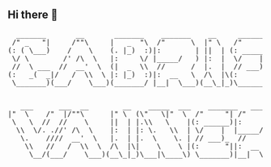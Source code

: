 ## Hi there 👋
<pre>
  _______       __       _______    _______    __     _______  ___       
 /" _   "|     /""\     |   _  "\  /"      \  |" \   /"     "||"  |      
(: ( \___)    /    \    (. |_)  :)|:        | ||  | (: ______)||  |      
 \/ \        /' /\  \   |:     \/ |_____/   ) |:  |  \/    |  |:  |      
 //  \ ___  //  __'  \  (|  _  \\  //      /  |.  |  // ___)_  \  |___   
(:   _(  _|/   /  \\  \ |: |_)  :)|:  __   \  /\  |\(:      "|( \_|:  \  
 \_______)(___/    \___)(_______/ |__|  \___)(__\_|_)\_______) \_______) 
                                                                                                                                             
</pre>

<pre>
   ___      ___  __        __    _____  ___    _______   _______   
|"  \    /"  |/""\      |" \  (\"   \|"  \  /"     "| /"      \  
 \   \  //  //    \     ||  | |.\\   \    |(: ______)|:        | 
  \\  \/. .//' /\  \    |:  | |: \.   \\  | \/    |  |_____/   ) 
   \.    ////  __'  \   |.  | |.  \    \. | // ___)_  //      /  
    \\   //   /  \\  \  /\  |\|    \    \ |(:      "||:  __   \  
     \__/(___/    \___)(__\_|_)\___|\____\) \_______)|__|  \___) 
                                                                 
</pre>
<!--
**vai9er/vai9er** is a ✨ _special_ ✨ repository because its `README.md` (this file) appears on your GitHub profile.

Here are some ideas to get you started:

- 🔭 I’m currently working on ...
- 🌱 I’m currently learning ...
- 👯 I’m looking to collaborate on ...
- 🤔 I’m looking for help with ...
- 💬 Ask me about ...
- 📫 How to reach me: ...
- 😄 Pronouns: ...
- ⚡ Fun fact: ...
-->
